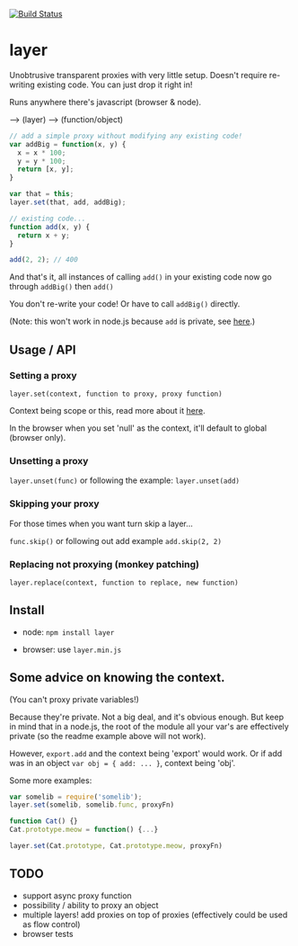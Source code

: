 [![Build Status](https://travis-ci.org/lovebear/layer.png)](https://travis-ci.org/lovebear/layer)

# layer

Unobtrusive transparent proxies with very little setup. Doesn't require re-writing existing code. You can just drop it right in!

Runs anywhere there's javascript (browser & node).

--> (layer) --> (function/object)


```js
// add a simple proxy without modifying any existing code!
var addBig = function(x, y) { 
  x = x * 100;
  y = y * 100;
  return [x, y];
}

var that = this;
layer.set(that, add, addBig);

// existing code...
function add(x, y) {
  return x + y;
}

add(2, 2); // 400
```
And that's it, all instances of calling `add()` in your existing code now go through `addBig()` then `add()`

You don't re-write your code! Or have to call `addBig()` directly.

(Note: this won't work in node.js because `add` is private, see [here](#some-advice-on-knowing-the-context).)

## Usage / API

### Setting a proxy

`layer.set(context, function to proxy, proxy function)`

Context being scope or this, read more about it [here](#some-advice-on-knowing-the-context).

In the browser when you set 'null' as the context, it'll default to global (browser only).

### Unsetting a proxy

`layer.unset(func)` or following the example: `layer.unset(add)`

### Skipping your proxy
For those times when you want turn skip a layer...

`func.skip()` or following out add example `add.skip(2, 2)`

### Replacing not proxying (monkey patching)

`layer.replace(context, function to replace, new function)`

## Install

- node:
`npm install layer`

- browser:
use `layer.min.js`


## Some advice on knowing the context. 

(You can't proxy private variables!)

Because they're private. Not a big deal, and it's obvious enough. But keep in mind that in a node.js, the root of the module all your var's are effectively private (so the readme example above will not work).

However, `export.add` and the context being 'export' would work.
Or if add was in an object `var obj = { add: ... }`, context being 'obj'.

Some more examples:

```js
var somelib = require('somelib'); 
layer.set(somelib, somelib.func, proxyFn)
```

```js
function Cat() {}
Cat.prototype.meow = function() {...}

layer.set(Cat.prototype, Cat.prototype.meow, proxyFn)
```

## TODO
- support async proxy function
- possibility / ability to proxy an object
- multiple layers! add proxies on top of proxies (effectively could be used as flow control)
- browser tests
